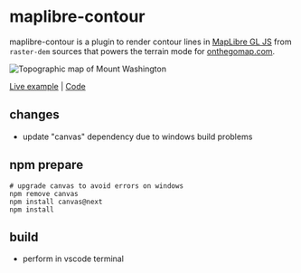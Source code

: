 # maplibre-contour

maplibre-contour is a plugin to render contour lines in [MapLibre GL JS](https://github.com/maplibre/maplibre-gl-js) from `raster-dem` sources that powers the terrain mode for [onthegomap.com](https://onthegomap.com).

![Topographic map of Mount Washington](demo.png)

[Live example](https://onthegomap.github.io/maplibre-contour) | [Code](./index.html)

## changes
- update "canvas" dependency due to windows build problems


## npm prepare
```
# upgrade canvas to avoid errors on windows
npm remove canvas
npm install canvas@next
npm install
```

## build
- perform in vscode terminal
